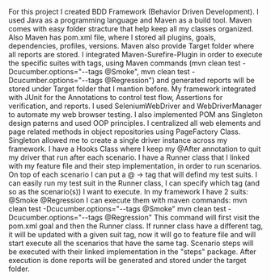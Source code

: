 For this project I created BDD Framework (Behavior Driven Development). 
I used Java as a programming language and Maven as a build tool.
Maven comes with easy folder stracture that help keep all my classes organized. 
Also Maven has pom.xml file, where I stored all plugins, goals, 
dependencies, profiles, versions. Maven also provide Target folder where all reports are stored. 
I integrated Maven-Surefire-Plugin in order to execute the specific suites with tags, using Maven commands 
(mvn clean test -Dcucumber.options="--tags @Smoke", mvn clean test -Dcucumber.options="--tags @Regression")
and generated reports will be stored under Target folder that I mantion before. My framework integrated with JUnit for the 
Annotations to control test flow, Assertions for verification, and reports. I used SeleniumWebDriver and WebDriverManager to
automate my web browser testing. I also implemented POM ans Singleton design paterns and used OOP principles. 
I centralized all web elements and page related methods in object repositories using PageFactory Class.
Singleton allowed me to create a single driver instance across my framework. 
I have a Hooks Class where I keep my @After annotation to quit my driver that run after each scenario. 
I have a Runner class that I linked with my feature file and their step implementation, in order to run scenarios. 
On top of each scenario I can put a @ -> tag that will defind my test suits. 
I can easily run my test suit in the Runner class, I can specify which tag (and so as the scenario(s)) I want to execute.
In my framework I have 2 suits:
@Smoke
@Regression
I can execute them with maven commands:
mvn clean test -Dcucumber.options="--tags @Smoke"
mvn clean test -Dcucumber.options="--tags @Regression"
This command will first visit the pom.xml goal and then the Runner class. 
If runner class have a different tag, it will be updated with a given suit tag, now it will go to feature file and will start execute all
the scenarios that have the same tag. 
Scenario steps will be executed with their linked implementation in the "steps" package. 
After execution is done reports will be generated and stored under the target folder.
